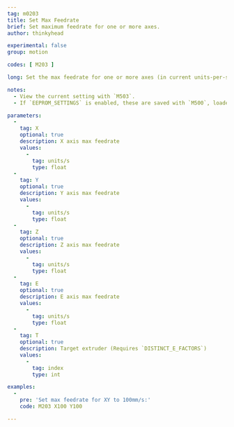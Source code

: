 ```yaml
---
tag: m0203
title: Set Max Feedrate
brief: Set maximum feedrate for one or more axes.
author: thinkyhead

experimental: false
group: motion

codes: [ M203 ]

long: Set the max feedrate for one or more axes (in current units-per-second).

notes:
  - View the current setting with `M503`.
  - If `EEPROM_SETTINGS` is enabled, these are saved with `M500`, loaded with `M501`, and reset with `M502`.

parameters:
  -
    tag: X
    optional: true
    description: X axis max feedrate
    values:
      -
        tag: units/s
        type: float
  -
    tag: Y
    optional: true
    description: Y axis max feedrate
    values:
      -
        tag: units/s
        type: float
  -
    tag: Z
    optional: true
    description: Z axis max feedrate
    values:
      -
        tag: units/s
        type: float
  -
    tag: E
    optional: true
    description: E axis max feedrate
    values:
      -
        tag: units/s
        type: float
  -
    tag: T
    optional: true
    description: Target extruder (Requires `DISTINCT_E_FACTORS`)
    values:
      -
        tag: index
        type: int

examples:
  -
    pre: 'Set max feedrate for XY to 100mm/s:'
    code: M203 X100 Y100

---
```


